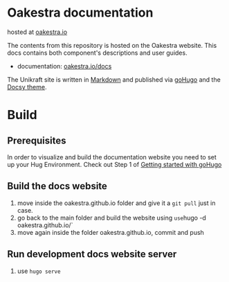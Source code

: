 # Oakestra documentation 
hosted at [oakestra.io](oakestra.io)

The contents from this repository is hosted on the Oakestra website. This docs contains both component's descriptions and user guides.

- documentation: [oakestra.io/docs](oakestra.io/docs)

The Unikraft site is written in [Markdown](https://www.markdownguide.org/) and published via [goHugo](https://gohugo.io/) and the [Docsy theme](https://www.docsy.dev/).

# Build

## Prerequisites

In order to visualize and build the documentation website you need to set up your Hug Environment. 
Check out Step 1 of [Getting started with goHugo](https://gohugo.io/getting-started/quick-start/)

## Build the docs website

1. move inside the oakestra.github.io folder and give it a `git pull` just in case. 
2. go back to the main folder and build the website using ` use `hugo -d oakestra.github.io/`
3. move again inside the folder oakestra.github.io, commit and push

## Run development docs website server

1. use `hugo serve`


